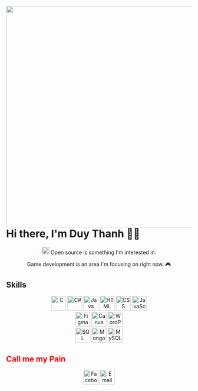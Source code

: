 <p align="center">
  <img src="https://media2.giphy.com/media/ttknk7M3d3UBEeZsii/giphy.gif?cid=ecf05e47bpqbt4obwf45j5gmo0u0ivwfs7q398fcfwt9x4bh&ep=v1_gifs_search&rid=giphy.gif&ct=g" width="600" style="float: right; margin-left: 20px;"/>
</p>

<h1 align="left">Hi there, I'm Duy Thanh 🙋‍♂️</h1>

<p align="center">
  <img src="https://github.githubassets.com/images/icons/emoji/octocat.png" width="20" height="20" /> Open source is something I'm interested in.
</p>

<p align="center">
  Game development is an area I'm focusing on right now. 🎮
</p>


<h2>Skills</h2>

<p align="center">
  <img src="https://img.icons8.com/color/48/000000/c-programming.png" alt="C" title="C" width="40" height="40" />
  <img src="https://img.icons8.com/color/48/000000/c-sharp-logo.png" alt="C#" title="C#" width="40" height="40" />
  <img src="https://img.icons8.com/color/48/000000/java-coffee-cup-logo.png" alt="Java" title="Java" width="40" height="40" />
  <img src="https://img.icons8.com/color/48/000000/html-5--v1.png" alt="HTML" title="HTML" width="40" height="40" />
  <img src="https://img.icons8.com/color/48/000000/css3.png" alt="CSS" title="CSS" width="40" height="40" />
  <img src="https://img.icons8.com/color/48/000000/javascript--v1.png" alt="JavaScript" title="JavaScript" width="40" height="40" />
  <br>
  <img src="https://img.icons8.com/color/48/000000/figma--v1.png" alt="Figma" title="Figma" width="40" height="40" />
  <img src="https://img.icons8.com/color/48/000000/canva.png" alt="Canva" title="Canva" width="40" height="40" />
  <img src="https://img.icons8.com/color/48/000000/wordpress.png" alt="WordPress" title="WordPress" width="40" height="40" />
  <br>
  <img src="https://img.icons8.com/color/48/000000/sql.png" alt="SQL" title="SQL" width="40" height="40" />
  <img src="https://img.icons8.com/color/48/000000/mongodb.png" alt="MongoDB" title="MongoDB" width="40" height="40" />
  <img src="https://img.icons8.com/color/48/000000/mysql-logo.png" alt="MySQL" title="MySQL" width="40" height="40" />
  <br>
  <img src="https://img.icons8.com/color/48/000000/unity.png" alt=""
  <br>
<h2 style="font-weight: bold; color: #ff0000;">Call me my Pain</h2>

  <div align="center">
    <a href="https://www.facebook.com/mr.painno1" target="_blank"><img src="https://img.icons8.com/color/48/000000/facebook-new.png" alt="Facebook" title="Facebook" width="40" height="40" /></a>
    <a href="mailto:voduythanh.aibot@gmail.com" target="_blank"><img src="https://img.icons8.com/color/48/000000/gmail.png" alt="Email" title="Email" width="40" height="40" /></a>
  </div>
